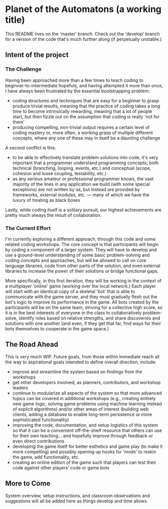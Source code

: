 # Planet of the Automatons (a working title)

This README lives on the 'master' branch. Check out the 'develop' branch for a version of the code that's much further along (if perpetually unstable.)

## Intent of the project

### The Challenge

Having been approached more than a few times to teach coding to beginner-to-intermediate hopefuls, and having attempted it more than once, I have always been frustrated by the essential bootstrapping problem:

- coding structures and techniques that are easy for a beginner to grasp produce trivial results, meaning that the practice of coding takes a *long* time to become intrinsically rewarding, meaning that a lot of people start, but then fizzle out on the assumption that coding is really 'not for them'
- producing compelling, non-trivial output requires a certain level of coding mastery or, more often, a working grasp of multiple different concepts, where any one of these may in itself be a daunting challenge

A second conflict is this:

- to be able to effectively translate problem solutions into code, it's very important that a programmer understand programming concepts; both technical (branching, looping, events, etc.) and conceptual (scope, cohesion and loose coupling, testability, etc.)
- as any serious amateur or professional programmer knows, the vast majority of the lines in any application we build (with some special exceptions) are not written by us, but instead are provided by frameworks, external modules, etc. — many of which we have the luxury of treating as black boxes

Lastly, while coding itself is a solitary pursuit, our highest achievements are pretty much always the result of collaboration.

### The Current Effort
I'm currently exploring a different approach, through this code and some related coding workshops. The core concept is that participants will begin by coding a component of a larger system. They will have to develop and use a ground-level understanding of some basic problem-solving and coding concepts and approaches, but will be allowed to call on core language libraries, code from other parts of the solution, and even external libraries to increase the power of their solutions or bridge functional gaps.

More specifically, in this first iteration, they will be working in the context of a multiplayer 'online' game (working over the local network.) Each player will start with an identical copy of a skeletal 'bot' that is able to communicate with the game server, and they must gradually flesh out the bot's logic to improve its performance in the game. All bots created by the participants will be on the same team, striving for a collective high score, so it is in the best interests of everyone in the class to collaboratively problem-solve, identify roles based on relative strengths, and share discoveries and solutions with one another (and even, if they get that far, find ways for their bots themselves to cooperate in the game space.)

## The Road Ahead
This is very much WIP. Future goals, from those within immediate reach all the way to aspirational goals intended to define overall direction, include:

- improve and streamline the system based on findings from the workshops
- get other developers involved, as planners, contributors, and workshop leaders
- continue to modularize all aspects of the system so that more advanced topics can be covered in additional workshops (e.g., creating entirely new game logic, solving game problems using machine learning instead of explicit algorithms) and/or other areas of interest (building web clients, adding a database to enable long-term persistence or more sophisticated functionality)
- improving the code, documentation, and setup logistics of this system so that it can be a convenient off-the-shelf resource that others can use for their own teaching… and hopefully improve through feedback or even direct contributions
- developing the game itself for better esthetics and game play (to make it more compelling) and possibly opening up hooks for 'mods' to reskin the game, add functionality, etc.
- creating an online edition of the game such that players can test their code against other players' code or game bots

## More to Come

System overview, setup instructions, and classroom observations and suggestions will all be added here as things develop and time allows.
